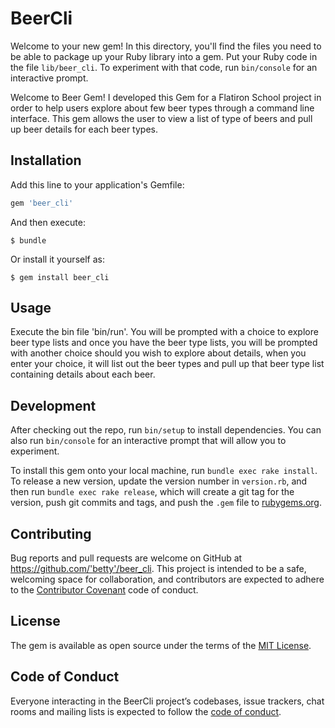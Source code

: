 # BeerCli

Welcome to your new gem! In this directory, you'll find the files you need to be able to package up your Ruby library into a gem. Put your Ruby code in the file `lib/beer_cli`. To experiment with that code, run `bin/console` for an interactive prompt.

Welcome to Beer Gem! I developed this Gem for a Flatiron School project in order to help users explore about few beer types through a command line interface. This gem allows the user to view a list of type of beers and pull up beer details for each beer types.

## Installation

Add this line to your application's Gemfile:

```ruby
gem 'beer_cli'
```

And then execute:

    $ bundle

Or install it yourself as:

    $ gem install beer_cli

## Usage

Execute the bin file 'bin/run'. You will be prompted with a choice to explore beer type lists and once you have the beer type lists, you will be prompted with another choice should you wish to explore about details, when you enter your choice, it will list out the beer types and pull up that beer type list containing details about each beer.

## Development

After checking out the repo, run `bin/setup` to install dependencies. You can also run `bin/console` for an interactive prompt that will allow you to experiment.

To install this gem onto your local machine, run `bundle exec rake install`. To release a new version, update the version number in `version.rb`, and then run `bundle exec rake release`, which will create a git tag for the version, push git commits and tags, and push the `.gem` file to [rubygems.org](https://rubygems.org).

## Contributing

Bug reports and pull requests are welcome on GitHub at https://github.com/'betty'/beer_cli. This project is intended to be a safe, welcoming space for collaboration, and contributors are expected to adhere to the [Contributor Covenant](http://contributor-covenant.org) code of conduct.

## License

The gem is available as open source under the terms of the [MIT License](https://opensource.org/licenses/MIT).

## Code of Conduct

Everyone interacting in the BeerCli project’s codebases, issue trackers, chat rooms and mailing lists is expected to follow the [code of conduct](https://github.com/'betty'/beer_cli/blob/master/CODE_OF_CONDUCT.md).
